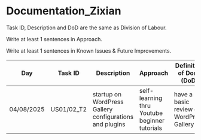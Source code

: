 # Documentation_Zixian

Task ID, Description and DoD are the same as Division of Labour.

Write at least 1 sentences in Approach.

Write at least 1 sentences in Known Issues & Future Improvements.

| Day        | Task ID | Description | Approach | Definition of Done (DoD) | Known Issues & Future Improvements |
| ---------- | ------- | ----------- | -------- | ------------------------ | ---------------------------------- |
| 04/08/2025 | US01/02_T2 | startup on WordPress Gallery configurations and plugins | self-learning thru Youtube beginner tutorials | have a basic review of WordPress Gallery | need to split up tasks with Yuqi |

 


